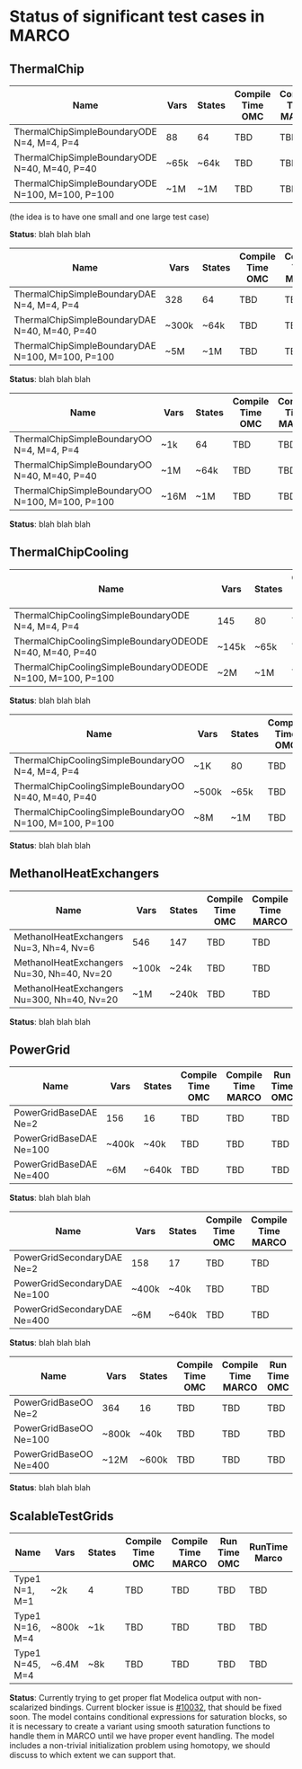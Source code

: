 # Status of significant test cases in MARCO

## ThermalChip
| Name  | Vars | States | Compile Time OMC  | Compile Time MARCO | Run Time OMC | RunTime Marco |
|  ---- |  ----| -------| -----------       | -------------------| ------------ | ------------- |
| ThermalChipSimpleBoundaryODE N=4, M=4, P=4 | 88 | 64 | TBD | TBD | TBD | TBD |
| ThermalChipSimpleBoundaryODE N=40, M=40, P=40 | ~65k | ~64k | TBD | TBD | TBD | TBD |
| ThermalChipSimpleBoundaryODE N=100, M=100, P=100 | ~1M | ~1M | TBD | TBD | TBD | TBD |

(the idea is to have one small and one large test case)

**Status**: blah blah blah

| Name  | Vars | States | Compile Time OMC  | Compile Time MARCO | Run Time OMC | RunTime Marco |
|  ---- |  ----| -------| -----------       | -------------------| ------------ | ------------- |
| ThermalChipSimpleBoundaryDAE N=4, M=4, P=4 | 328 | 64 | TBD | TBD | TBD | TBD |
| ThermalChipSimpleBoundaryDAE N=40, M=40, P=40 | ~300k | ~64k | TBD | TBD | TBD | TBD |
| ThermalChipSimpleBoundaryDAE N=100, M=100, P=100 | ~5M | ~1M | TBD | TBD | TBD | TBD |

**Status**: blah blah blah

| Name  | Vars | States | Compile Time OMC  | Compile Time MARCO | Run Time OMC | RunTime Marco |
|  ---- |  ----| -------| -----------       | -------------------| ------------ | ------------- |
| ThermalChipSimpleBoundaryOO N=4, M=4, P=4 |~1k | 64 | TBD | TBD | TBD | TBD |
| ThermalChipSimpleBoundaryOO N=40, M=40, P=40 | ~1M | ~64k | TBD | TBD | TBD | TBD |
| ThermalChipSimpleBoundaryOO N=100, M=100, P=100 | ~16M | ~1M | TBD | TBD | TBD | TBD |

**Status**: blah blah blah

## ThermalChipCooling

| Name  | Vars | States | Compile Time OMC  | Compile Time MARCO | Run Time OMC | RunTime Marco |
|  ---- |  ----| -------| -----------       | -------------------| ------------ | ------------- |
| ThermalChipCoolingSimpleBoundaryODE N=4, M=4, P=4 | 145 | 80 | TBD | TBD | TBD | TBD |
| ThermalChipCoolingSimpleBoundaryODEODE N=40, M=40, P=40 | ~145k | ~65k | TBD | TBD | TBD | TBD |
| ThermalChipCoolingSimpleBoundaryODEODE N=100, M=100, P=100 | ~2M | ~1M | TBD | TBD | TBD | TBD |

**Status**: blah blah blah

| Name  | Vars | States | Compile Time OMC  | Compile Time MARCO | Run Time OMC | RunTime Marco |
|  ---- |  ----| -------| -----------       | -------------------| ------------ | ------------- |
| ThermalChipCoolingSimpleBoundaryOO N=4, M=4, P=4 | ~1K | 80 | TBD | TBD | TBD | TBD |
| ThermalChipCoolingSimpleBoundaryOO N=40, M=40, P=40 | ~500k | ~65k | TBD | TBD | TBD | TBD |
| ThermalChipCoolingSimpleBoundaryOO N=100, M=100, P=100 | ~8M | ~1M | TBD | TBD | TBD | TBD |

**Status**: blah blah blah

## MethanolHeatExchangers

| Name  | Vars | States | Compile Time OMC  | Compile Time MARCO | Run Time OMC | RunTime Marco |
|  ---- |  ----| -------| -----------       | -------------------| ------------ | ------------- |
| MethanolHeatExchangers Nu=3, Nh=4, Nv=6 | 546 | 147 | TBD | TBD | TBD | TBD |
| MethanolHeatExchangers Nu=30, Nh=40, Nv=20 | ~100k | ~24k | TBD | TBD | TBD | TBD |
| MethanolHeatExchangers Nu=300, Nh=40, Nv=20 | ~1M | ~240k | TBD | TBD | TBD | TBD |

**Status**: blah blah blah

## PowerGrid

| Name  | Vars | States | Compile Time OMC  | Compile Time MARCO | Run Time OMC | RunTime Marco |
|  ---- |  ----| -------| -----------       | -------------------| ------------ | ------------- |
| PowerGridBaseDAE Ne=2 | 156 | 16 | TBD | TBD | TBD | TBD |
| PowerGridBaseDAE Ne=100 | ~400k | ~40k | TBD | TBD | TBD | TBD |
| PowerGridBaseDAE Ne=400 | ~6M | ~640k | TBD | TBD | TBD | TBD |

**Status**: blah blah blah

| Name  | Vars | States | Compile Time OMC  | Compile Time MARCO | Run Time OMC | RunTime Marco |
|  ---- |  ----| -------| -----------       | -------------------| ------------ | ------------- |
| PowerGridSecondaryDAE Ne=2 | 158 | 17 | TBD | TBD | TBD | TBD |
| PowerGridSecondaryDAE Ne=100 | ~400k | ~40k | TBD | TBD | TBD | TBD |
| PowerGridSecondaryDAE Ne=400 | ~6M | ~640k | TBD | TBD | TBD | TBD |

**Status**: blah blah blah

| Name  | Vars | States | Compile Time OMC  | Compile Time MARCO | Run Time OMC | RunTime Marco |
|  ---- |  ----| -------| -----------       | -------------------| ------------ | ------------- |
| PowerGridBaseOO Ne=2 | 364 | 16 | TBD | TBD | TBD | TBD |
| PowerGridBaseOO Ne=100 | ~800k | ~40k | TBD | TBD | TBD | TBD |
| PowerGridBaseOO Ne=400 | ~12M | ~600k | TBD | TBD | TBD | TBD |

**Status**: blah blah blah

## ScalableTestGrids

| Name  | Vars | States | Compile Time OMC  | Compile Time MARCO | Run Time OMC | RunTime Marco |
|  ---- |  ----| -------| -----------       | -------------------| ------------ | ------------- |
| Type1 N=1, M=1  | ~2k | 4 | TBD | TBD | TBD | TBD |
| Type1 N=16, M=4 | ~800k | ~1k | TBD | TBD | TBD | TBD |
| Type1 N=45, M=4 | ~6.4M | ~8k | TBD | TBD | TBD | TBD |

**Status**: Currently trying to get proper flat Modelica output with non-scalarized bindings. Current blocker issue is [#10032](https://github.com/OpenModelica/OpenModelica/issues/10032), that should be fixed soon.
The model contains conditional expressions for saturation blocks, so it is necessary to create a variant using smooth saturation functions
to handle them in MARCO until we have proper event handling.
The model includes a non-trivial initialization problem using homotopy, we should discuss to which extent we can support that.

